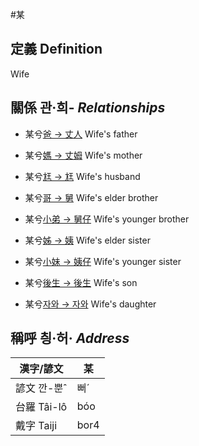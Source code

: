 #某
## 定義 Definition
 Wife

## 關係 관·희- _Relationships_

- 某兮[爸 → 丈人](member62.md) Wife's father

- 某兮[媽 → 丈姆](member63.md) Wife's mother

- 某兮[尪 → 尪](member17.md) Wife's husband

- 某兮[哥 → 舅](member64.md) Wife's elder brother

- 某兮[小弟 → 舅仔](member66.md) Wife's younger brother

- 某兮[姊 → 姨](member65.md) Wife's elder sister

- 某兮[小妹 → 姨仔](member67.md) Wife's younger sister

- 某兮[後生 → 後生](member19.md) Wife's son

- 某兮[자와 → 자와](member20.md) Wife's daughter



## 稱呼 칑·허· _Address_

漢字/諺文 | 某
--- | ---
諺文 깐-뿐ˆ | 뻐ˊ
台羅 Tâi-lô | bóo
戴字 Taiji | bor4


